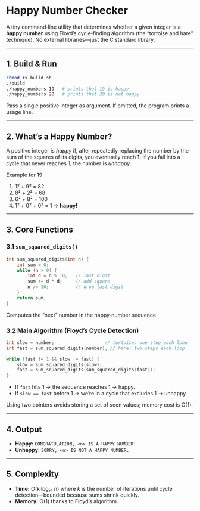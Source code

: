 # Happy Number Checker

A tiny command‑line utility that determines whether a given integer is a **happy number** using Floyd’s cycle‑finding algorithm (the “tortoise and hare” technique). No external libraries—just the C standard library.

---

## 1. Build & Run

```bash
chmod +x build.sh
./build
./happy_numbers 19   # prints that 19 is happy
./happy_numbers 20   # prints that 20 is not happy
```

Pass a single positive integer as argument. If omitted, the program prints a usage line.

---

## 2. What’s a Happy Number?

A positive integer is *happy* if, after repeatedly replacing the number by the sum of the squares of its digits, you eventually reach **1**. If you fall into a cycle that never reaches 1, the number is *unhappy*.

Example for 19:

1. 1² + 9² = 82
2. 8² + 2² = 68
3. 6² + 8² = 100
4. 1² + 0² + 0² = 1 → **happy!**

---

## 3. Core Functions

### 3.1 `sum_squared_digits()`

```c
int sum_squared_digits(int n) {
    int sum = 0;
    while (n > 0) {
        int d = n % 10;   // last digit
        sum += d * d;     // add square
        n /= 10;          // drop last digit
    }
    return sum;
}
```

Computes the “next” number in the happy‑number sequence.

### 3.2 Main Algorithm (Floyd’s Cycle Detection)

```c
int slow = number;                   // tortoise: one step each loop
int fast = sum_squared_digits(number); // hare: two steps each loop

while (fast != 1 && slow != fast) {
    slow = sum_squared_digits(slow);
    fast = sum_squared_digits(sum_squared_digits(fast));
}
```

* If `fast` hits 1 → the sequence reaches 1 → happy.
* If `slow == fast` before 1 → we’re in a cycle that excludes 1 → unhappy.

Using two pointers avoids storing a set of seen values; memory cost is O(1).

---

## 4. Output

* **Happy:** `CONGRATULATION, <n> IS A HAPPY NUMBER!`
* **Unhappy:** `SORRY, <n> IS NOT A HAPPY NUMBER.`

---

## 5. Complexity

* **Time:** O(k·log₁₀ n) where *k* is the number of iterations until cycle detection—bounded because sums shrink quickly.
* **Memory:** O(1) thanks to Floyd’s algorithm.